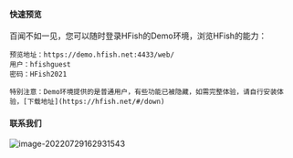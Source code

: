 
#### 快速预览

百闻不如一见，您可以随时登录HFish的Demo环境，浏览HFish的能力：

```
预览地址：https://demo.hfish.net:4433/web/
用户：hfishguest
密码：HFish2021
```

`特别注意：Demo环境提供的是普通用户，有些功能已被隐藏，如需完整体验，请自行安装体验，[下载地址](https://hfish.net/#/down)`

#### 联系我们

![image-20220729162931543](http://img.threatbook.cn/hfish/image-20220729162931543.png)